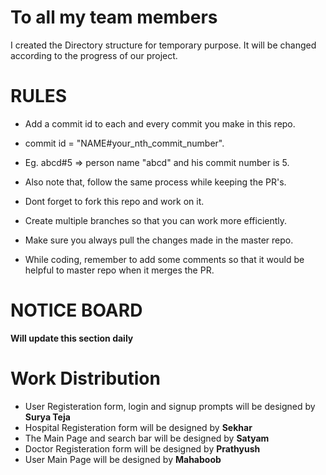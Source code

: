 # To all my team members
I created the Directory structure for temporary purpose. It will be changed according to the progress of our project.

# RULES
* Add a commit id to each and every commit you make in this repo.
* commit id = "NAME#your_nth_commit_number".
* Eg. abcd#5 => person name "abcd" and his commit number is 5.
* Also note that, follow the same process while keeping the PR's.

* Dont forget to fork this repo and work on it.
* Create multiple branches so that you can work more efficiently.
* Make sure you always pull the changes made in the master repo.
* While coding, remember to add some comments so that it would be helpful to master repo when it merges the PR.

# NOTICE BOARD
**Will update this section daily**

# Work Distribution
* User Registeration form, login and signup prompts will be designed by **Surya Teja**
* Hospital Registeration form will be designed by **Sekhar**
* The Main Page and search bar will be designed by **Satyam**
* Doctor Registeration form will be designed by **Prathyush**
* User Main Page will be designed by **Mahaboob**